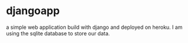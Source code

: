 # djangoapp
a simple web application build with django and deployed on heroku.
I am using the sqlite database to store our data.
